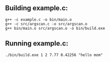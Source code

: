 
## Building example.c:
```shell
g++ -c example.c -o bin/main.o
g++ -c src/argscan.c -o src/argscan.o
g++ bin/main.o src/argscan.o -o bin/build.exe
```

## Running example.c:
```shell
./bin/build.exe 1 2 7.77 0.42256 "hello mom"
```
